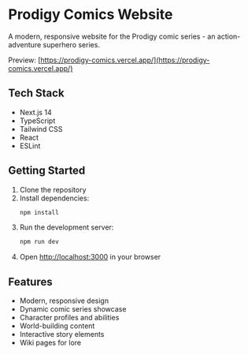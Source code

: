 # Prodigy Comics Website

A modern, responsive website for the Prodigy comic series - an action-adventure superhero series.

Preview: [https://prodigy-comics.vercel.app/](https://prodigy-comics.vercel.app/)

## Tech Stack

- Next.js 14
- TypeScript
- Tailwind CSS
- React
- ESLint

## Getting Started

1. Clone the repository
2. Install dependencies:
   ```bash
   npm install
   ```
3. Run the development server:
   ```bash
   npm run dev
   ```
4. Open [http://localhost:3000](http://localhost:3000) in your browser

## Features

- Modern, responsive design
- Dynamic comic series showcase
- Character profiles and abilities
- World-building content
- Interactive story elements
- Wiki pages for lore

